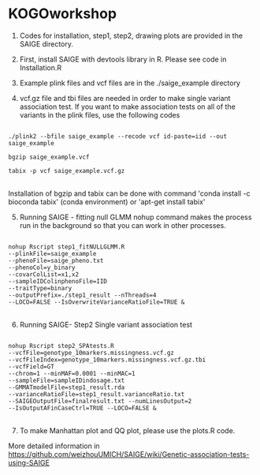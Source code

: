 # KOGOworkshop

1. Codes for installation, step1, step2, drawing plots are provided in the SAIGE directory.
2. First, install SAIGE with devtools library in R. Please see code in Installation.R 

3. Example plink files and vcf files are in the ./saige_example directory

4. vcf.gz file and tbi files are needed in order to make single variant association test.
If you want to make association tests on all of the variants in the plink files, use the following codes

<pre>
<code>
./plink2 --bfile saige_example --recode vcf id-paste=iid --out saige_example

bgzip saige_example.vcf

tabix -p vcf saige_example.vcf.gz 
</code>
</pre>

Installation of bgzip and tabix can be done with command 'conda install -c bioconda tabix' (conda environment) or 'apt-get install tabix'

5. Running SAIGE - fitting null GLMM
nohup command makes the process run in the background so that you can work in other processes.
<pre>
<code>
nohup Rscript step1_fitNULLGLMM.R
--plinkFile=saige_example
--phenoFile=saige_pheno.txt
--phenoCol=y_binary
--covarColList=x1,x2
--sampleIDColinphenoFile=IID
--traitType=binary
--outputPrefix=./step1_result --nThreads=4
--LOCO=FALSE --IsOverwriteVarianceRatioFile=TRUE &
</code>
</pre>

6. Running SAIGE- Step2 Single variant association test

<pre>
<code>
nohup Rscript step2_SPAtests.R
--vcfFile=genotype_10markers.missingness.vcf.gz
--vcfFileIndex=genotype_10markers.missingness.vcf.gz.tbi
--vcfField=GT
--chrom=1 --minMAF=0.0001 --minMAC=1
--sampleFile=sampleIDindosage.txt
--GMMATmodelFile=step1_result.rda
--varianceRatioFile=step1_result.varianceRatio.txt
--SAIGEOutputFile=finalresult.txt --numLinesOutput=2
--IsOutputAFinCaseCtrl=TRUE --LOCO=FALSE &
</code>
</pre>


7. To make Manhattan plot and QQ plot, please use the plots.R code.

More detailed information in https://github.com/weizhouUMICH/SAIGE/wiki/Genetic-association-tests-using-SAIGE
